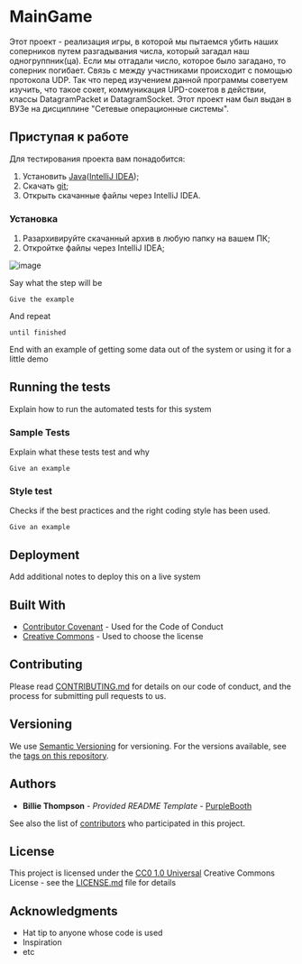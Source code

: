 # MainGame

Этот проект - реализация игры, в которой мы пытаемся убить наших соперников путем разгадывания числа, который загадал наш одногруппник(ца). Если мы отгадали число, которое было загадано, то соперник погибает. Связь с между участниками происходит с помощью протокола UDP. Так что перед изучением данной программы советуем изучить, что такое сокет, коммуникация UPD-сокетов в действии, классы DatagramPacket и DatagramSocket.  Этот проект нам был выдан в ВУЗе на дисциплине "Сетевые операционные системы".  

## Приступая к работе

Для тестирования проекта вам понадобится:
1) Установить [Java](https://www.oracle.com/ru/java/technologies/javase/javase-jdk8-downloads.html)([IntelliJ IDEA](https://www.jetbrains.com/ru-ru/idea/download/#section=windows));
2) Скачать [git](https://github.com/h3vy/KingOfHill.git);
3) Открыть скачанные файлы через IntelliJ IDEA.

### Установка

1) Разархивируйте скачанный архив в любую папку на вашем ПК;
2) Откройтке файлы через IntelliJ IDEA;

![image](https://user-images.githubusercontent.com/83367033/116598873-09a0f580-a930-11eb-94a5-aad96e374218.png)


Say what the step will be

    Give the example

And repeat

    until finished

End with an example of getting some data out of the system or using it
for a little demo

## Running the tests

Explain how to run the automated tests for this system

### Sample Tests

Explain what these tests test and why

    Give an example

### Style test

Checks if the best practices and the right coding style has been used.

    Give an example

## Deployment

Add additional notes to deploy this on a live system

## Built With

  - [Contributor Covenant](https://www.contributor-covenant.org/) - Used
    for the Code of Conduct
  - [Creative Commons](https://creativecommons.org/) - Used to choose
    the license

## Contributing

Please read [CONTRIBUTING.md](CONTRIBUTING.md) for details on our code
of conduct, and the process for submitting pull requests to us.

## Versioning

We use [Semantic Versioning](http://semver.org/) for versioning. For the versions
available, see the [tags on this
repository](https://github.com/PurpleBooth/a-good-readme-template/tags).

## Authors

  - **Billie Thompson** - *Provided README Template* -
    [PurpleBooth](https://github.com/PurpleBooth)

See also the list of
[contributors](https://github.com/PurpleBooth/a-good-readme-template/contributors)
who participated in this project.

## License

This project is licensed under the [CC0 1.0 Universal](LICENSE.md)
Creative Commons License - see the [LICENSE.md](LICENSE.md) file for
details

## Acknowledgments

  - Hat tip to anyone whose code is used
  - Inspiration
  - etc


